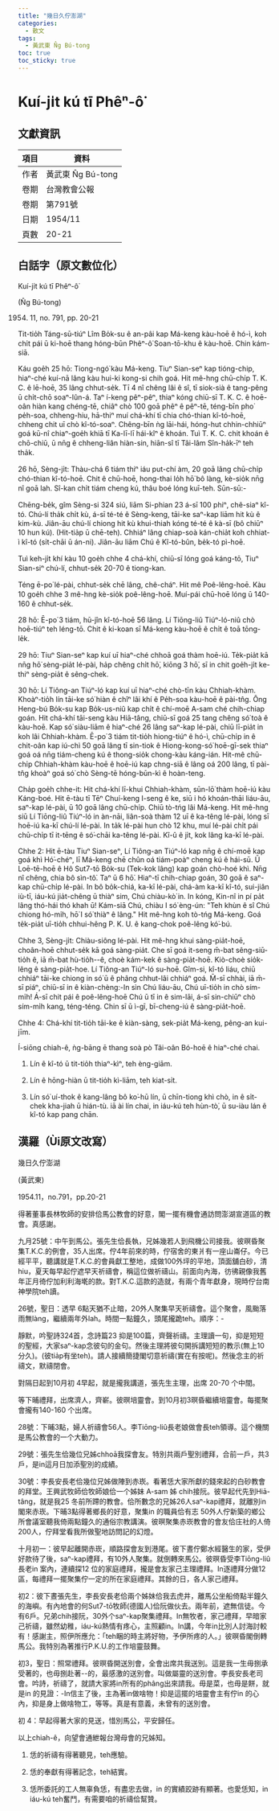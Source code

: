 ```yaml
---
title: "幾日久佇澎湖"
categories:
  - 散文
tags:
  - 黃武東 N̂g Bú-tong
toc: true
toc_sticky: true
---
```


# Kuí-ji̍t kú tī Phêⁿ-ô͘

## 文獻資訊

| 項目 | 資料 |
|---|---|
| 作者 | 黃武東 N̂g Bú-tong |
| 卷期 | 台灣教會公報 |
| 卷期 | 第791號 |
| 日期 | 1954/11 |
| 頁數 | 20-21 |

## 白話字（原文數位化）

Kuí-ji̍t kú tī Phêⁿ-ô͘

(N̂g Bú-tong)

1954. 11, no. 791, pp. 20-21

Tit-tio̍h Táng-sū-tiúⁿ Lîm Bo̍k-su ê an-pâi kap Má-keng kàu-hoē ê hó-ì, koh chi̍t pái ū ki-hoē thang hóng-būn Phêⁿ-ô͘ Soan-tō-khu ê kàu-hoē. Chin kám-siā.

Káu goe̍h 25 hō: Tiong-ngó͘ kàu Má-keng. Tiuⁿ Sian-seⁿ kap tióng-chip, hiaⁿ-ché kuí-nā lâng kàu hui-ki kong-si chih goá. Hit mê-hng chū-chi̍p T. K. C. ê lē-hoē, 35 lâng chhut-se̍k. Tī 4 nî chêng lâi ê sî, tī siok-sià ê tang-pêng ū chi̍t-chō soaⁿ-lûn-á. Taⁿ í-keng pêⁿ-pêⁿ, thiaⁿ kóng chiū-sī T. K. C. ê hoē-oân hiàn kang chéng-tē, chiâⁿ chò 100 goā phêⁿ ê pêⁿ-tē, téng-bīn pho͘ pe̍h-soa, chheng-hiu, hā-thiⁿ muí chá-khí tī chia chó-thian kî-tó-hoē, chheng chit uī chò kî-tó-soaⁿ. Chêng-bīn ǹg lāi-hái, hóng-hut chhin-chhiūⁿ goá kū-nî chiaⁿ-goe̍h khiā tī Ka-lī-lī hái-kîⁿ ê khoán. Tuì T. K. C. chit khoán ê chō-chiū, ū nn̄g ê chheng-liân hiàn-sin, hiān-sî tī Tâi-lâm Sîn-ha̍k-īⁿ teh tha̍k.

26 hō, Sèng-ji̍t: Thàu-chá 6 tiám thiⁿ iáu put-chí àm, 20 goā lâng chū-chi̍p chó-thian kî-tó-hoē. Chit ê chū-hoē, hong-thai lo̍h hō͘ bô làng, kè-sio̍k nn̄g nî goā lah. Sî-kan chi̍t tiám cheng kú, thâu boé lóng kuī-teh. Sūn-sū:-

Chēng-be̍k, gîm Sèng-si 324 siú, liām Si-phian 23 á-sī 100 phiⁿ, chê-siaⁿ kî-tó. Chú-lí tha̍k chi̍t kù, á-sī té-té ê Sèng-keng, tāi-ke saⁿ-kap liām hit kù ê kim-kù. Jiân-āu chú-lí chiong hit kù khui-thiah kóng té-té ê kà-sī (bô chiūⁿ 10 hun kú). (Hit-tia̍p ū chē-teh). Chhiáⁿ lâng chiap-soà kán-chia̍t koh chhiat-ì kî-tó (si̍t-chāi ū án-ni). Jiân-āu liām Chú ê Kî-tó-bûn, be̍k-tó pì-hoē.

Tuì keh-ji̍t khí kàu 10 goe̍h chhe 4 chá-khí, chiū-sī lóng goá káng-tō, Tiuⁿ Sian-siⁿ chú-lí, chhut-se̍k 20-70 ê tiong-kan.

Téng ē-po͘ lé-pài, chhut-se̍k chē lâng, chê-cháⁿ. Hit mê Poê-lêng-hoē. Kàu 10 goe̍h chhe 3 mê-hng kè-sio̍k poê-lêng-hoē. Muí-pái chū-hoē lóng ū 140-160 ê chhut-se̍k.

28 hō: Ē-po͘ 3 tiám, hū-jîn kî-tó-hoē 56 lâng. Lí Tiōng-liû Tiúⁿ-ló-niû chò hoē-tiúⁿ teh léng-tō. Chit ê ki-koan sī Má-keng kàu-hoē ê chi̍t ê toā tōng-le̍k.

29 hō: Tiuⁿ Sian-seⁿ kap kuí uī hiaⁿ-ché chhoā goá thàm hoē-iú. Te̍k-pia̍t kā nn̄g hō͘ sèng-pia̍t lé-pài, ha̍p chêng chi̍t hō͘, kiōng 3 hō͘, sī in chit goe̍h-ji̍t ke-thiⁿ sèng-pia̍t ê sêng-chek.

30 hō: Lí Tiông-an Tiúⁿ-ló kap kuí uī hiaⁿ-ché chò-tīn kàu Chhiah-khàm. Khoàⁿ-tio̍h lín tāi-ke só͘ hiàn ê chîⁿ lâi khí ê Pe̍h-soa kàu-hoē ê pài-tn̂g. Ông Heng-bú Bo̍k-su kap Bo̍k-us-niû kap chi̍t ê chí-moē A-sam ché chih-chiap goán. Hit chá-khí tāi-seng kàu Hiā-tâng, chiū-sī goá 25 tang chêng só͘ toà ê kàu-hoē. Kap só͘ siàu-liām ê hiaⁿ-ché 26 lâng saⁿ-kap lé-pài, chiū lī-pia̍t in koh lâi Chhiah-khàm. Ē-po͘ 3 tiám tit-tio̍h hiong-tiúⁿ ê hó-ì, chū-chi̍p in ê chit-oân kap iú-chì 50 goā lâng tī sin-tiok ê Hiong-kong-só͘ hoē-gī-sek thiaⁿ goá oá nn̄g tiám-cheng kú ê thong-sio̍k chong-kàu káng-ián. Hit-mê chū-chi̍p Chhiah-khàm kàu-hoē ê hoē-iú kap chng-siā ê lâng oá 200 lâng, tī pài-tn̂g khoàⁿ goá só͘ chò Sèng-tē hóng-būn-kì ê hoàn-teng.

Cha̍p goe̍h chhe-it: Hit chá-khí lī-khui Chhiah-khàm, sūn-lō͘ thàm hoē-iú kàu Káng-boé. Hit ē-tàu tī Tēⁿ Chuí-keng I-seng ê ke, siū i hó khoán-thāi liáu-āu, saⁿ-kap lé-pài, ū 10 goā lâng chū-chi̍p. Chiū tò-tńg lâi Má-keng. Hit mê-hng siū Lí Tiōng-liû Tiúⁿ-ló in àn-nāi, liân-soà thàm 12 uī ê ka-têng lé-pài, lóng sī hoē-iú ka-kī chú-lí lé-pài. In ta̍k lé-pài hun chò 12 khu, muí lé-pài chi̍t pái chū-chi̍p tī it-tēng ê só͘-chāi ka-têng lé-pài. Kî-û ê ji̍t, kok lâng ka-kī lé-pài.

Chhe 2: Hit ē-tàu Tiuⁿ Sian-seⁿ, Lí Tiông-an Tiúⁿ-ló kap nn̄g ê chí-moē kap goá khì Hó͘-chéⁿ, lī Má-keng chē chûn oá tiám-poàⁿ cheng kú ê hái-sū. Ū Loē-tē-hoē ê Hô Sut7-tō Bo̍k-su (Tek-kok lâng) kap goán chò-hoé khì. Nn̄g nî chêng, chia bô sìn-tô͘. Taⁿ ū 6 hō͘. Hiaⁿ-tī chih-chiap goán, 30 goā ê saⁿ-kap chū-chi̍p lé-pài. In bô bo̍k-chiá, ka-kī lé-pài, chá-àm ka-kī kî-tó, sui-jiân iù-tī, iáu-kú jia̍t-chêng ū thiàⁿ sim, Chú chiàu-kò͘ in. In kóng, Kin-nî in pí pa̍t lâng thó-hái thó khah ū! Kám-siā Chú, chiàu I só͘ èng-ún: "Teh khùn ê sî Chú chiong hó-mi̍h, hō͘ I só͘ thiàⁿ ê lâng." Hit mê-hng koh tò-tńg Má-keng. Goá te̍k-pia̍t uī-tio̍h chhui-hêng P. K. U. ê kang-chok poê-lêng kó͘-bú.

Chhe 3, Sèng-ji̍t: Chiàu-siông lé-pài. Hit mê-hng khui sàng-pia̍t-hoē, choân-hoē chhut-se̍k kā goá sàng-pia̍t. Che sī goá it-seng m̄-bat sêng-siū-tio̍h ê, iā m̄-bat hù-tio̍h--ê, choè kám-kek ê sàng-pia̍t-hoē. Kiò-choè sio̍k-lêng ê sàng-pia̍t-hoe. Lí Tiông-an Tiúⁿ-ló su-hoē. Gîm-si, kî-tó liáu, chiū chhiáⁿ tāi-ke chiong in só͘ ū ê phâng chhut-lâi chhiáⁿ goá. M̄-sī chhài, iā m̄-sī piáⁿ, chiū-sī in ê kiàn-chèng:-In sìn Chú liáu-āu, Chú uī-tio̍h in chò sím-mi̍h! Á-sī chit pái ê poê-lêng-hoē Chú ū tī in ê sim-lāi, á-sī sin-chiūⁿ chò sím-mi̍h kang, téng-téng. Chin sī ū ì-gī, bī-cheng-iú ê sàng-pia̍t-hoē.

Chhe 4: Chá-khí tit-tio̍h tāi-ke ê kiàn-sàng, sek-pia̍t Má-keng, pêng-an kui-jīm.

Í-siōng chiah-ê, ǹg-bāng ē thang soà pò Tâi-oân Bó-hoē ê hiaⁿ-ché chai.

1. Lín ê kî-tó ū tit-tio̍h thiaⁿ-kìⁿ, teh èng-giām.

2. Lín ê hōng-hiàn ū tit-tio̍h kì-liām, teh kiat-si̍t.

3. Lín só͘ uí-thok ê kang-lâng bô ko͘-hū lín, ū chīn-tiong khì chò, in ê si̍t-chek kha-jiah ū hián-tù. iā ài lín chai, in iáu-kú teh hùn-tò͘, ū su-iàu lán ê kî-tó kap pang chān.

## 漢羅（Ùi原文改寫）

幾日久佇澎湖

(黃武東)

1954.11，no.791，pp.20-21

得著董事長林牧師的安排佮馬公教會的好意，閣一擺有機會通訪問澎湖宣道區的教會。真感謝。

九月25號：中午到馬公。張先生佮長執，兄姊幾若人到飛機公司接我。彼暝昏聚集T.K.C.的例會，35人出席。佇4年前來的時，佇宿舍的東爿有一座山崙仔。今已經平平，聽講就是T.K.C.的會員獻工整地，成做100外坪的平地，頂面舖白砂，清hiu，夏天每早起佇遮早天祈禱會，稱這位做祈禱山。前面向內海，彷彿親像我舊年正月徛佇加利利海墘的款。對T.K.C.這款的造就，有兩个青年獻身，現時佇台南神學院teh讀。

26號，聖日：透早 6點天猶不止暗，20外人聚集早天祈禱會。這个聚會，風颱落雨無làng，繼續兩年外lah。時間一點鐘久，頭尾攏跪teh。順序：-

靜默，吟聖詩324首，念詩篇23 抑是100篇，齊聲祈禱。主理讀一句，抑是短短的聖經，大家saⁿ-kap念彼句的金句。然後主理將彼句開拆講短短的教示(無上10 分久)。(彼tia̍p有坐teh)。請人接續簡捷閣切意祈禱(實在有按呢)。然後念主的祈禱文，默禱閉會。

對隔日起到10月初 4早起，就是攏我講道，張先生主理，出席 20-70 个中間。

等下晡禮拜，出席濟人，齊嶄。彼暝培靈會。到10月初3暝昏繼續培靈會。每擺聚會攏有140-160 个出席。

28號：下晡3點，婦人祈禱會56人。李Tiōng-liû長老娘做會長teh領導。這个機關是馬公教會的一个大動力。

29號：張先生佮幾位兄姊chhoā我探會友。特別共兩戶聖別禮拜，合前一戶，共3戶，是in這月日加添聖別的成績。

30號：李長安長老佮幾位兄姊做陣到赤崁。看著恁大家所獻的錢來起的白砂教會的拜堂。王興武牧師佮牧師娘佮一个姊妹 A-sam 姊 chih接阮。彼早起代先到Hiā-tâng，就是我25 冬前所蹛的教會。佮所數念的兄姊26人saⁿ-kap禮拜，就離別in閣來赤崁。下晡3點得著鄉長的好意，聚集in 的職員佮有志 50外人佇新築的鄉公所會議室聽我倚兩點鐘久的通俗宗教講演。彼暝聚集赤崁教會的會友佮庄社的人倚200人，佇拜堂看我所做聖地訪問記的幻燈。

十月初一：彼早起離開赤崁，順路探會友到港尾。彼下晝佇鄭水經醫生的家，受伊好款待了後，saⁿ-kap禮拜，有10外人聚集。就倒轉來馬公。彼暝昏受李Tiōng-liû長老in 案內，連續探12 位的家庭禮拜，攏是會友家己主理禮拜。In逐禮拜分做12 區，每禮拜一擺聚集佇一定的所在家庭禮拜。其餘的日，各人家己禮拜。

初2：彼下晝張先生，李長安長老佮兩个姊妹佮我去虎井，離馬公坐船倚點半鐘久的海嶼。有內地會的何Sut7-tō牧師(德國人)佮阮做伙去。兩年前，遮無信徒。今有6戶。兄弟chih接阮，30外个saⁿ-kap聚集禮拜。In無牧者，家己禮拜，早暗家己祈禱，雖然幼稚，iáu-kú熱情有疼心，主照顧in。In講，今年in比別人討海討較有！感謝主，照伊所應允：「teh睏的時主將好物，予伊所疼的人。」彼暝昏閣倒轉馬公。我特別為著推行P.K.U.的工作培靈鼓舞。

初3，聖日：照常禮拜。彼暝昏開送別會，全會出席共我送別。這是我一生毋捌承受著的，也毋捌赴著--的，最感激的送別會。叫做屬靈的送別會。李長安長老司會。吟詩，祈禱了，就請大家將in所有的phâng出來請我。毋是菜，也毋是餅，就是in 的見證：-In信主了後，主為著in做啥物！抑是這擺的培靈會主有佇in 的心內，抑是身上做啥物工，等等。真是有意義，未曾有的送別會。

初 4：早起得著大家的見送，惜別馬公，平安歸任。

以上chiah-ê，向望會通紲報台灣母會的兄姊知。

1. 恁的祈禱有得著聽見，teh應驗。

2. 恁的奉獻有得著記念，teh結實。

3. 恁所委託的工人無辜負恁，有盡忠去做，in 的實績跤跡有顯著。也愛恁知，in iáu-kú teh奮鬥，有需要咱的祈禱佮幫贊。
